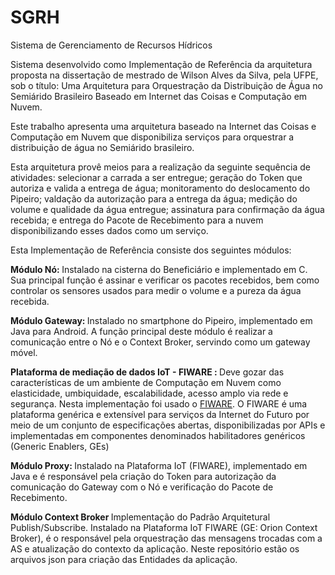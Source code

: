 # SGRH
Sistema de Gerenciamento de Recursos Hídricos

Sistema desenvolvido como Implementação de Referência da arquitetura proposta na dissertação de mestrado de Wilson Alves da Silva, pela UFPE, sob o título:
Uma Arquitetura para Orquestração da Distribuição de Água no Semiárido Brasileiro Baseado em Internet das Coisas e Computação em Nuvem.

Este trabalho apresenta uma arquitetura baseado na Internet das Coisas e Computação em Nuvem que disponibiliza serviços para orquestrar a distribuição de água no Semiárido brasileiro.

Esta arquitetura provê meios para a realização da seguinte sequência de atividades: selecionar a carrada a ser entregue; geração do Token que autoriza e valida a entrega de água; monitoramento do deslocamento do Pipeiro; valdação da autorização para a entrega da água;
medição do volume e qualidade da água entregue; assinatura para confirmação da água recebida; e entrega do Pacote de Recebimento para a nuvem disponibilizando esses dados como um serviço.

Esta Implementação de Referência consiste dos seguintes módulos: 

<b>Módulo Nó: </b> Instalado na cisterna do Beneficiário e implementado em C. Sua principal função é assinar e verificar os
pacotes recebidos, bem como controlar os sensores usados para medir o volume e a pureza da água recebida.

<b>Módulo Gateway: </b> Instalado no smartphone do Pipeiro, implementado em Java para Android. A função principal deste módulo é realizar a comunicação entre o Nó e o Context Broker, servindo como um gateway móvel.

<b>Plataforma de mediação de dados IoT - FIWARE : </b> Deve gozar das características de um ambiente de Computação em Nuvem como elasticidade, umbiquidade, escalabilidade, acesso amplo via rede e segurança. Nesta implementação foi usado o <a href="https://www.fiware.org/" target="_blank">FIWARE</a>. O FIWARE é uma plataforma genérica e extensível para serviços da Internet do Futuro por meio de um conjunto de especificações abertas, disponibilizadas por APIs e implementadas em componentes denominados habilitadores genéricos (Generic Enablers, GEs)

<b>Módulo Proxy: </b> Instalado na Plataforma IoT (FIWARE), implementado em Java e é responsável pela criação do Token para autorização da comunicação do Gateway com o Nó e verificação do Pacote de Recebimento.

<b> Módulo Context Broker </b> Implementação do Padrão Arquitetural Publish/Subscribe. Instalado na Plataforma IoT FIWARE (GE: Orion Context Broker), é o responsável pela orquestração das mensagens trocadas com a AS e atualização do contexto da aplicação. Neste repositório estão os arquivos json para criação das Entidades da aplicação.
